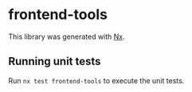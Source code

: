 # frontend-tools

This library was generated with [Nx](https://nx.dev).

## Running unit tests

Run `nx test frontend-tools` to execute the unit tests.
